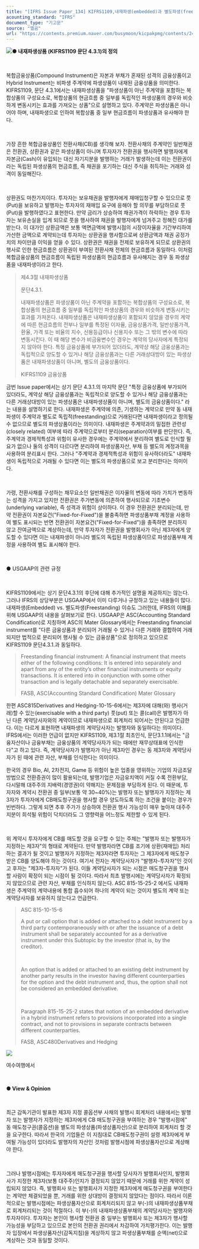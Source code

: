 ```yaml
---
title: "[IFRS Issue Paper_134] KIFRS1109,내재파생(embedded)과 별도파생(freestanding)의 구분"
acounting_standard: "IFRS"
document_type: "기고문"
source: "엘곰"
url: "https://contents.premium.naver.com/busymoon/kicpakpmg/contents/240612145949993ir"
---
```

![](https://n2.news.naver.com/l.gif?type=content)**● 내재파생상품 (KIFRS1109 문단 4.3.1)의 정의**

​

복합금융상품(Compound Instrument)은 자본과 부채가 혼재된 성격의 금융상품이고 Hybrid Instrument는 비파생 주계약에 파생상품이 내재된 금융상품을 의미한다. KIFRS1109, 문단 4.3.1에서는 내재파생상품을 "파생상품이 아닌 주계약을 포함하는 복합상품의 구성요소로, 복합상품의 현금흐름 중 일부를 독립적인 파생상품의 경우와 비슷하게 변동시키는 효과를 가져오는 상품"으로 설명하고 있다. 주계약은 파생상품은 아니어야 하며, 내재파생으로 인하여 복합상품 중 일부 현금흐름이 파생상품과 유사해야 한다.

​

가장 흔한 복합금융상품인 전환사채(CB)를 생각해 보자. 전환사채의 주계약인 일반채권은 전환권, 상환권과 같은 파생상품이 아니며 투자자가 전환권을 행사하면 발행자에게 자본금(Cash)이 유입되는 대신 자기지분을 발행하는 거래가 발생하는데 이는 전환권이라는 독립된 파생상품의 현금흐름, 즉 채권을 포기하는 대신 주식을 취득하는 거래와 성격이 동일해진다.

​

상환권도 마찬가지이다. 투자자는 보유채권을 발행자에게 재매입청구할 수 있으므로 풋(Put)을 보유하고 발행자는 투자자의 재매입 요구에 응해야 할 의무를 부담하므로 풋(Put)을 발행하였다고 표현한다. 만약 금리가 상승하여 채권가격이 하락하는 경우 투자자는 보유손실을 입게 되므로 풋을 행사하여 채권을 발행자에게 넘겨주고 정해진 대가를 받는다. 이 대가인 상환금액은 보통 액면금액에 발행시점의 시장이자율을 기간부리하여 가산한 금액으로 계약되는데 투자자는 상환권을 행사함으로써 상환금액과 채권 공정가치의 차이만큼 이익을 얻을 수 있다. 상환권은 채권을 전제로 보유하게 되므로 상환권의 행사로 인한 현금흐름은 상환권이 부여된 전환사채 전체의 현금흐름과 동일하다. 이처럼 복합금융상품의 현금흐름이 독립된 파생상품의 현금흐름과 유사해지는 경우 동 파생상품을 내재파생이라고 한다.

> 제4.3절 내재파생상품
> 
> 문단4.3.1.
> 
> 내재파생상품은 파생상품이 아닌 주계약을 포함하는 복합상품의 구성요소로, 복합상품의 현금흐름 중 일부를 독립적인 파생상품의 경우와 비슷하게 변동시키는 효과를 가져온다. 내재파생상품은 내재파생상품이 포함되지 않았을 경우의 계약에 따른 현금흐름의 전부나 일부를 특정된 이자율, 금융상품가격, 일반상품가격, 환율, 가격 또는 비율의 지수, 신용등급이나 신용지수 또는 그 밖의 변수에 따라 변동시킨다. 이 때 해당 변수가 비금융변수인 경우는 계약의 당사자에게 특정되지 않아야 한다. 특정 금융상품에 부가되어 있더라도, 계약상 해당 금융상품과는 독립적으로 양도할 수 있거나 해당 금융상품과는 다른 거래상대방이 있는 파생상품은 내재파생상품이 아니며, 별도의 금융상품이다.
> 
> KIFRS1109 금융상품

금번 Issue paper에서는 상기 문단 4.3.1.의 마지막 문단 "특정 금융상품에 부가되어 있더라도, 계약상 해당 금융상품과는 독립적으로 양도할 수 있거나 해당 금융상품과는 다른 거래상대방이 있는 파생상품은 내재파생상품이 아니며, 별도의 금융상품이다." 라는 내용을 설명하기로 한다. 내재파생은 주계약에 의존, 기생하는 계약으로 만약 동 내재파생이 주계약과 별도로 독립적(freestanding)으로 거래된다면 내재파생이라고 정의될 수 없으므로 별도의 파생상품이라는 의미이다. 내재파생은 주계약과의 밀접한 관련성(closely related) 여부에 따라 주계약으로부터 분리(separation)여부를 판단한다. 즉, 주계약과 경제적특성과 위험이 유사한 경우에는 주계약에서 분리하여 별도로 인식할 필요가 없으나 둘의 성격이 다르다면 분리하여 파생상품자산, 부채 등 별도의 계정과목을 사용하여 분리표시 한다. 그러나 "주계약과 경제적특성과 위험이 유사하더라도" 내재파생이 독립적으로 거래될 수 있다면 이는 별도의 파생상품으로 보고 분리한다는 의미이다.

​

가령, 전환사채를 구성하는 채무요소인 일반채권은 이자율의 변동에 따라 가치가 변동하는 성격을 가지고 있지만 전환권은 주가변동에 의존하여 행사되므로 기초변수(underlying variable), 즉 성격과 위험이 상이하다. 이 경우 전환권은 분리되는데, 만약 전환권이 자본요건("Fixed-for-Fixed")을 불충족하면 파생상품부채 계정을 사용하여 별도 표시되는 반면 전환권이 자본요건("Fixed-for-Fixed")을 충족하면 분리하지 않고 잔여금액으로 계상하는데, 만약 투자자가 전환권을 발행회사가 아닌 제3자에게 양도할 수 있다면 이는 내재파생이 아니라 별도의 독립된 파생상품이므로 파생상품부채 계정을 사용하여 별도 표시해야 한다.

​

● USGAAP의 관련 규정

​

KIFRS1109에서는 상기 문단4.3.1의 후단에 대해 추가적인 설명을 제공하지는 않는다. 그러나 IFRS의 상당부분은 USGAAP에서 이미 다루거나 규정하고 있는 내용들이 많다. 내재파생(Embedded) vs. 별도파생(Freestanding) 이슈도 그러한데, IFRS의 이해를 위해 USGAAP의 내용을 살펴보기로 한다. USGAAP은 ASC(Accounting Standard Condification)로 지칭하며 ASC의 Mater Glossary에서는 Freestanding financial instrument를 "다른 금융상품과 분리되어 거래될 수 있거나 다른 거래와 결합하여 거래되지만 법적으로 분리되어 행사될 수 있는 금융상품"으로 정의하고 있으므로 KIFRS1109 문단4.3.1.과 동일하다.

> Freestanding financial instrument: A financial instrument that meets either of the following conditions: It is entered into separately and apart from any of the entity’s other financial instruments or equity transactions. It is entered into in conjunction with some other transaction and is legally detachable and separately exercisable.
> 
> FASB, ASC(Accounting Standard Condification) Mater Glossary

한편 ASC815​Derivatives and Hedging-10-15-6에서는 제3자에 대해(와) 행사(거래)할 수 있는(exercisable with a third party) 풋(put) 또는 콜(call)은 발행자가 아닌 다른 계약당사자와의 계약이므로 내재파생으로 회계처리 되어서는 안된다고 언급한다. 이는 다르게 표현하면 내재파생의 계약당사자는 발행자와 동일하다는 의미이다. IFRS에서는 이러한 언급이 없지만 KIFRS1109, 제3.1절 최초인식, 문단3.1.1에서는 "금융자산이나 금융부채는 금융상품의 계약당사자가 되는 때에만 재무상태표에 인식한다"고 하고 있다. 즉, 계약당사자가 발행자가 아닌 제3자인 경우는 동 제3자와 계약당사자가 된 때에 관련 자산, 부채를 인식한다는 의미이다.

한국의 경우 Bio, AI, 2차전지, Game 등 위험이 높은 업종을 영위하는 기업의 자금조달 방법으로 전환증권이 많이 활용되는데, 발행기업은 자금유치액이 커질 수록 전환부담, 다시말해 대주주의 지배력(경영권)이 약해지는 문제점을 부담하게 된다. 이 때문에, 투자자와 계약시 전환권 중 일부(보통 약 30~40%)는 발행자 또는 발행자가 지정하는 제3자가 투자자에게 CB매도청구권을 행사할 경우 양도하도록 하는 조건을 붙이는 경우가 빈번하다. 그렇게 되면 추후 주가가 상승하여 전환권 행사 가능성이 매우 높아져 대주주 지분이 희석될 위험이 닥치더라도 그 영향력을 어느정도 제한할 수 있게 된다.

​

위 계약시 투자자에게 CB를 매도할 것을 요구할 수 있는 주체는 "발행자 또는 발행자가 지정하는 제3자"의 형태로 계약된다. 만약 발행자라면 CB를 조기에 상환(재매입) 처리하는 결과가 될 것이고 발행자가 지정하는 제3자라면 투자자는 그 제3자에게 매도청구 받은 CB를 양도해야 하는 것이다. 여기서 전자는 계약당사자가 "발행자-투자자"인 것이고 후자는 "제3자-투자자"가 된다. 이들 계약당사자가 되는 시점은 매도청구권을 행사할 사람이 확정이 되는 시점이 될 것이다. 따라서 최초 발행시에는 계약당사자가 확정되지 않았으므로 관련 자산, 부채를 인식하지 않는다. ASC 815-15-25-2 에서도 내재파생은 주계약의 계약내용에 통합 흡수되어 하나의 계약이 되는 것이지 별도의 계약 또는 계약당사자를 보유하지 않는다고 언급한다.

> ASC 815-10-15-6
> 
> A put or call option that is added or attached to a debt instrument by a third party contemporaneously with or after the issuance of a debt instrument shall be separately accounted for as a derivative instrument under this Subtopic by the investor (that is, by the creditor).
> 
> ​
> 
> An option that is added or attached to an existing debt instrument by another party results in the investor having different counterparties for the option and the debt instrument and, thus, the option shall not be considered an embedded derivative.
> 
> ​
> 
> Paragraph 815-15-25-2 states that notion of an embedded derivative in a hybrid instrument refers to provisions incorporated into a single contract, and not to provisions in separate contracts between different counterparties.
> 
> FASB, ASC480Derivatives and Hedging

![](https://dthumb-phinf.pstatic.net/dthumb?src=%22https://postfiles.pstatic.net/MjAyMzA1MjdfMTA3/MDAxNjg1MTgzNjkwMjEx.BMOshQcdWT22yRJVLuM0W_kWITD8kUG0yQHupq3K6r4g.gBd1SJoGgd0o81K9uu_0bIF-_mwIMFmB304ol_RpIssg.JPEG.busymoon/350086702_205918238938746_7001282167906285840_n.jpg?type=w773%22&service=scs&type=w800)

여수여행에서

​

**● View & Opinion**

​

최근 감독기관이 발표한 제3자 지정 콜옵션부 사채의 발행시 회계처리 내용에서는 발행자 또는 발행자가 지정하는 제3자에게 CB 매도청구권을 부여하는 경우 "발행시점에" 동 매도청구권(콜옵션)을 별도의 파생상품(파생상품자산)으로 분리하여 회계처리 할 것을 요구한다. 따라서 한국의 기업들은 이 지침대로 CB매도청구권이 설령 제3자에게 부여될 가능성이 있더라도 발행자의 자산인 것처럼 발행시점에 파생상품자산으로 계상해야 한다.

​

그러나 발행시점에는 투자자에게 매도청구권을 행사할 당사자가 발행회사인지, 발행회사가 지정한 제3자(보통 대주주)인지가 결정되지 않았기 때문에 거래를 위한 계약이 성립되지 않았다. 즉, 발행회사 또는 발행회사가 지정한 제3자에게 매도청구권을 부여한다는 계약만 체결되었을 뿐, 거래를 위한 상대방이 결정되지 않았다는 점이다. 따라서 이론적으로는 발행시점에는 파생상품자산으로 회계처리되지 않고 부(-)의 내재파생상품부채로 회계처리되는 것이 적절하다. 이 부(-)의 내재파생상품부채의 계약당사자는 발행자와 투자자이다. 투자자는 본인이 행사할 전환권 중 일부는 발행회사 또는 제3자가 행사할 가능성을 부담하고 있으므로 본인의 전환권 권리에서 차감하여 가치평가한다. 이는 발행자 입장에서 파생상품자산(감독지침)을 계상하지 않고 파생상품부채를 순액(net)으로 계상하는 것과 동일할 것이다.